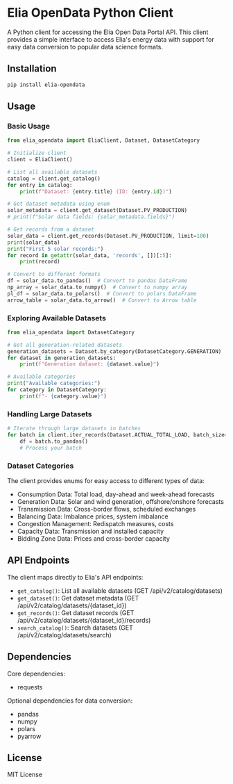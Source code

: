 # Elia OpenData Python Client

A Python client for accessing the Elia Open Data Portal API. This client provides a simple interface to access Elia's energy data with support for easy data conversion to popular data science formats.

## Installation

```bash
pip install elia-opendata
```

## Usage

### Basic Usage

```python
from elia_opendata import EliaClient, Dataset, DatasetCategory

# Initialize client
client = EliaClient()

# List all available datasets
catalog = client.get_catalog()
for entry in catalog:
    print(f"Dataset: {entry.title} (ID: {entry.id})")

# Get dataset metadata using enum
solar_metadata = client.get_dataset(Dataset.PV_PRODUCTION)
# print(f"Solar data fields: {solar_metadata.fields}")

# Get records from a dataset
solar_data = client.get_records(Dataset.PV_PRODUCTION, limit=100)
print(solar_data)
print("First 5 solar records:")
for record in getattr(solar_data, 'records', [])[:5]:
    print(record)

# Convert to different formats
df = solar_data.to_pandas()  # Convert to pandas DataFrame
np_array = solar_data.to_numpy()  # Convert to numpy array
pl_df = solar_data.to_polars()  # Convert to polars DataFrame
arrow_table = solar_data.to_arrow()  # Convert to Arrow table
```

### Exploring Available Datasets

```python
from elia_opendata import DatasetCategory

# Get all generation-related datasets
generation_datasets = Dataset.by_category(DatasetCategory.GENERATION)
for dataset in generation_datasets:
    print(f"Generation dataset: {dataset.value}")

# Available categories
print("Available categories:")
for category in DatasetCategory:
    print(f"- {category.value}")
```

### Handling Large Datasets

```python
# Iterate through large datasets in batches
for batch in client.iter_records(Dataset.ACTUAL_TOTAL_LOAD, batch_size=1000):
    df = batch.to_pandas()
    # Process your batch
```

### Dataset Categories

The client provides enums for easy access to different types of data:

- Consumption Data: Total load, day-ahead and week-ahead forecasts
- Generation Data: Solar and wind generation, offshore/onshore forecasts
- Transmission Data: Cross-border flows, scheduled exchanges
- Balancing Data: Imbalance prices, system imbalance
- Congestion Management: Redispatch measures, costs
- Capacity Data: Transmission and installed capacity
- Bidding Zone Data: Prices and cross-border capacity

## API Endpoints

The client maps directly to Elia's API endpoints:

- `get_catalog()`: List all available datasets (GET /api/v2/catalog/datasets)
- `get_dataset()`: Get dataset metadata (GET /api/v2/catalog/datasets/{dataset_id})
- `get_records()`: Get dataset records (GET /api/v2/catalog/datasets/{dataset_id}/records)
- `search_catalog()`: Search datasets (GET /api/v2/catalog/datasets/search)

## Dependencies

Core dependencies:
- requests

Optional dependencies for data conversion:
- pandas
- numpy
- polars
- pyarrow

## License

MIT License
